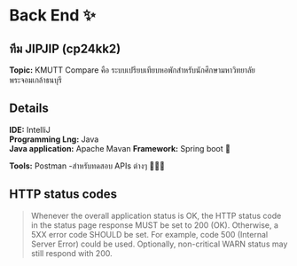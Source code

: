 # Back End ✨
## **ทีม JIPJIP (cp24kk2)** <br/>
**Topic:** KMUTT Compare 
   คือ ระบบเปรียบเทียบหอพักสำหรับนักศึกษามหาวิทยาลัยพระจอมเกล้าธนบุรี <br/>

## Details
**IDE:** IntelliJ <br/>
**Programming Lng:** Java <br/>
**Java application:** Apache Mavan
**Framework:** Spring boot 🍃

**Tools:** Postman  -สำหรับทดสอบ APIs ต่างๆ 👩🏻‍🚀

## HTTP status codes
>Whenever the overall application status is OK, the HTTP status code in the status page response MUST be set to 200 (OK). Otherwise, a 5XX error code SHOULD be set. For example, code 500 (Internal Server Error) could be used. Optionally, non-critical WARN status may still respond with 200.



